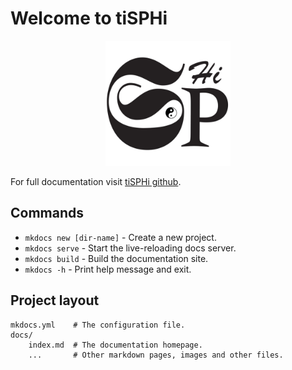 # Welcome to tiSPHi

<div align="center">
  <img width="200px" src="/img/tiSPHi_logo_squre.png">
</div>

For full documentation visit [tiSPHi github](https://github.com/Rabmelon/tiSPHi).

## Commands

* `mkdocs new [dir-name]` - Create a new project.
* `mkdocs serve` - Start the live-reloading docs server.
* `mkdocs build` - Build the documentation site.
* `mkdocs -h` - Print help message and exit.

## Project layout

    mkdocs.yml    # The configuration file.
    docs/
        index.md  # The documentation homepage.
        ...       # Other markdown pages, images and other files.